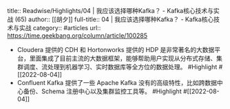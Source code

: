 title:: Readwise/Highlights/04 | 我应该选择哪种Kafka？ - Kafka核心技术与实战 (65)
author:: [[胡夕]]
full-title:: 04 | 我应该选择哪种Kafka？ - Kafka核心技术与实战
category:: #articles
url:: https://time.geekbang.org/column/article/100285

- Cloudera 提供的 CDH 和 Hortonworks 提供的 HDP 是非常著名的大数据平台，里面集成了目前主流的大数据框架，能够帮助用户实现从分布式存储、集群调度、流处理到机器学习、实时数据库等全方位的数据处理。 #Highlight #[[2022-08-04]]
- Confluent Kafka 提供了一些 Apache Kafka 没有的高级特性，比如跨数据中心备份、Schema 注册中心以及集群监控工具等。 #Highlight #[[2022-08-04]]
